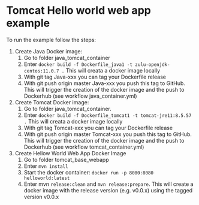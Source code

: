 # Tomcat Hello world web app example
To run the example follow the steps:
1. Create Java Docker image:
   1. Go to folder java_tomcat_container
   1. Enter `docker build -f Dockerfile_java1 -t zulu-openjdk-centos:11.0.7 .` This will creata a docker image locally
   1. With git tag Java-xxx you can tag your Dockerfile release
   1. With git push origin master Java-xxx you push this tag to GitHub. This will trigger the creation of the docker image and the push to Dockerhub (see workflow java_container.yml)
1. Create Tomcat Docker image: 
   1. Go to folder java_tomcat_container. 
   1. Enter `docker build -f Dockerfile_tomcat1 -t tomcat-jre11:8.5.57 .` This will creata a docker image locally
   1. With git tag Tomcat-xxx you can tag your Dockerfile release
   1. With git push origin master Tomcat-xxx you push this tag to GitHub. This will trigger the creation of the docker image and the push to Dockerhub (see workflow tomcat_container.yml)
1. Create Hellow World Web App Docker Image
   1. Go to folder tomcat_base_webapp
   1. Enter `mvn install`
   1. Start the docker container: `docker run -p 8080:8080 helloworld:latest`
   1. Enter mvn `release:clean` and `mvn release:prepare`. This will create a docker image with the release version (e.g. v0.0.x) using the tagged version v0.0.x
   